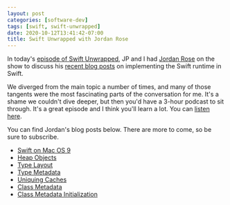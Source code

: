 ```yaml
---
layout: post
categories: [software-dev]
tags: [swift, swift-unwrapped]
date: 2020-10-12T13:41:42-07:00
title: Swift Unwrapped with Jordan Rose
---
```


In today's [episode of Swift Unwrapped](https://spec.fm/podcasts/swift-unwrapped/1DMLbJg5), JP and I had [Jordan Rose](https://twitter.com/UINT_MIN) on the show to discuss his [recent blog posts](https://belkadan.com/blog/tags/swift-runtime/) on implementing the Swift runtime in Swift.

<!--excerpt-->

We diverged from the main topic a number of times, and many of those tangents were the most fascinating parts of the conversation for me. It's a shame we couldn't dive deeper, but then you'd have a 3-hour podcast to sit through. It's a great episode and I think you'll learn a lot. You can [listen here](https://spec.fm/podcasts/swift-unwrapped/1DMLbJg5).

You can find Jordan's blog posts below. There are more to come, so be sure to subscribe.

* [Swift on Mac OS 9](https://belkadan.com/blog/2020/04/Swift-on-Mac-OS-9/)
* [Heap Objects](https://belkadan.com/blog/2020/08/Swift-Runtime-Heap-Objects/)
* [Type Layout](https://belkadan.com/blog/2020/09/Swift-Runtime-Type-Layout/)
* [Type Metadata](https://belkadan.com/blog/2020/09/Swift-Runtime-Type-Metadata/)
* [Uniquing Caches](https://belkadan.com/blog/2020/09/Swift-Runtime-Uniquing-Caches/)
* [Class Metadata](https://belkadan.com/blog/2020/09/Swift-Runtime-Class-Metadata/)
* [Class Metadata Initialization](https://belkadan.com/blog/2020/10/Swift-Runtime-Class-Metadata-Initialization/)
